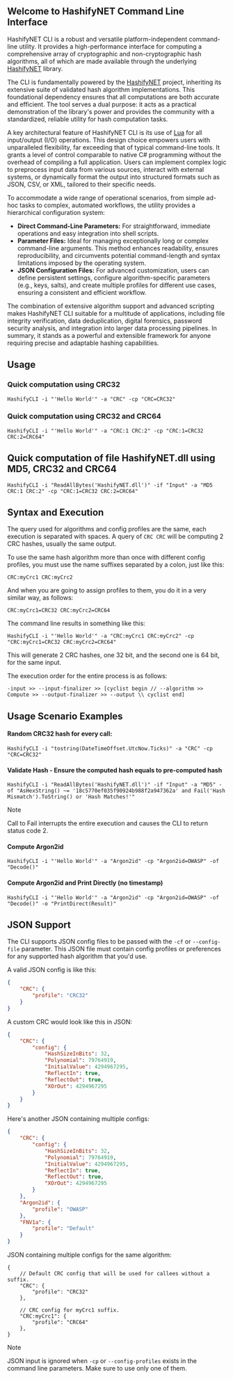 Welcome to HashifyNET Command Line Interface
--------------------------------------------

HashifyNET CLI is a robust and versatile platform-independent command-line utility. It provides a high-performance interface for computing a comprehensive array of cryptographic and non-cryptographic hash algorithms, all of which are made available through the underlying [HashifyNET](https://github.com/Deskasoft/HashifyNET) library.

The CLI is fundamentally powered by the [HashifyNET](https://github.com/Deskasoft/HashifyNET) project, inheriting its extensive suite of validated hash algorithm implementations. This foundational dependency ensures that all computations are both accurate and efficient. The tool serves a dual purpose: it acts as a practical demonstration of the library's power and provides the community with a standardized, reliable utility for hash computation tasks.

A key architectural feature of HashifyNET CLI is its use of [Lua](https://github.com/NLua/NLua) for all input/output (I/O) operations. This design choice empowers users with unparalleled flexibility, far exceeding that of typical command-line tools. It grants a level of control comparable to native C# programming without the overhead of compiling a full application. Users can implement complex logic to preprocess input data from various sources, interact with external systems, or dynamically format the output into structured formats such as JSON, CSV, or XML, tailored to their specific needs.

To accommodate a wide range of operational scenarios, from simple ad-hoc tasks to complex, automated workflows, the utility provides a hierarchical configuration system:

* **Direct Command-Line Parameters:** For straightforward, immediate operations and easy integration into shell scripts.
* **Parameter Files:** Ideal for managing exceptionally long or complex command-line arguments. This method enhances readability, ensures reproducibility, and circumvents potential command-length and syntax limitations imposed by the operating system.
* **JSON Configuration Files:** For advanced customization, users can define persistent settings, configure algorithm-specific parameters (e.g., keys, salts), and create multiple profiles for different use cases, ensuring a consistent and efficient workflow.

The combination of extensive algorithm support and advanced scripting makes HashifyNET CLI suitable for a multitude of applications, including file integrity verification, data deduplication, digital forensics, password security analysis, and integration into larger data processing pipelines. In summary, it stands as a powerful and extensible framework for anyone requiring precise and adaptable hashing capabilities.

Usage
-----
### Quick computation using CRC32
```
HashifyCLI -i "'Hello World'" -a "CRC" -cp "CRC=CRC32"
```

### Quick computation using CRC32 and CRC64
```
HashifyCLI -i "'Hello World'" -a "CRC:1 CRC:2" -cp "CRC:1=CRC32 CRC:2=CRC64"
```

## Quick computation of file HashifyNET.dll using MD5, CRC32 and CRC64
```
HashifyCLI -i "ReadAllBytes('HashifyNET.dll')" -if "Input" -a "MD5 CRC:1 CRC:2" -cp "CRC:1=CRC32 CRC:2=CRC64"
```

Syntax and Execution
--------------------
The query used for algorithms and config profiles are the same, each execution is separated with spaces.
A query of `CRC CRC` will be computing 2 CRC hashes, usually the same output.

To use the same hash algorithm more than once with different config profiles, you must use the name suffixes separated by a colon, just like this:
```
CRC:myCrc1 CRC:myCrc2
```

And when you are going to assign profiles to them, you do it in a very similar way, as follows:
```
CRC:myCrc1=CRC32 CRC:myCrc2=CRC64
```

The command line results in something like this:
```
HashifyCLI -i "'Hello World'" -a "CRC:myCrc1 CRC:myCrc2" -cp "CRC:myCrc1=CRC32 CRC:myCrc2=CRC64"
```

This will generate 2 CRC hashes, one 32 bit, and the second one is 64 bit, for the same input.

The execution order for the entire process is as follows:
```
-input >> --input-finalizer >> [cyclist begin // --algorithm >> Compute >> --output-finalizer >> --output \\ cyclist end]
```

Usage Scenario Examples
-----------------------

#### Random CRC32 hash for every call:
```
HashifyCLI -i "tostring(DateTimeOffset.UtcNow.Ticks)" -a "CRC" -cp "CRC=CRC32"
```

#### Validate Hash - Ensure the computed hash equals to pre-computed hash
```
HashifyCLI -i "ReadAllBytes('HashifyNET.dll')" -if "Input" -a "MD5" -of "AsHexString() ~= '18c5770ef035f90924b988f2a947362a' and Fail('Hash Mismatch').ToString() or 'Hash Matches!'"
```

> [!NOTE]
> Call to Fail interrupts the entire execution and causes the CLI to return status code 2.

#### Compute Argon2id
```
HashifyCLI -i "'Hello World'" -a "Argon2id" -cp "Argon2id=OWASP" -of "Decode()"
```

#### Compute Argon2id and Print Directly (no timestamp)
```
HashifyCLI -i "'Hello World'" -a "Argon2id" -cp "Argon2id=OWASP" -of "Decode()" -o "PrintDirect(Result)"
```

JSON Support
------------
The CLI supports JSON config files to be passed with the `-cf` or `--config-file` parameter. This JSON file must contain config profiles or preferences for any supported hash algorithm that you'd use.

A valid JSON config is like this:
```JSON
{
	"CRC": {
		"profile": "CRC32"
	}
}
```

A custom CRC would look like this in JSON:
```JSON
{
	"CRC": {
		"config": {
			"HashSizeInBits": 32,
			"Polynomial": 79764919,
			"InitialValue": 4294967295,
			"ReflectIn": true,
			"ReflectOut": true,
			"XOrOut": 4294967295
		}
	}
}
```

Here's another JSON containing multiple configs:
```JSON
{
	"CRC": {
		"config": {
			"HashSizeInBits": 32,
			"Polynomial": 79764919,
			"InitialValue": 4294967295,
			"ReflectIn": true,
			"ReflectOut": true,
			"XOrOut": 4294967295
		}
	},
	"Argon2id": {
		"profile": "OWASP"
	},
	"FNV1a": {
		"profile": "Default"
	}
}
```

JSON containing multiple configs for the same algorithm:
```JSONC
{
	// Default CRC config that will be used for callees without a suffix.
	"CRC": {
		"profile": "CRC32"
	},

	// CRC config for myCrc1 suffix.
	"CRC:myCrc1": {
		"profile": "CRC64"
	},
}
```

> [!NOTE]
> JSON input is ignored when `-cp` or `--config-profiles` exists in the command line parameters.
> Make sure to use only one of them.
